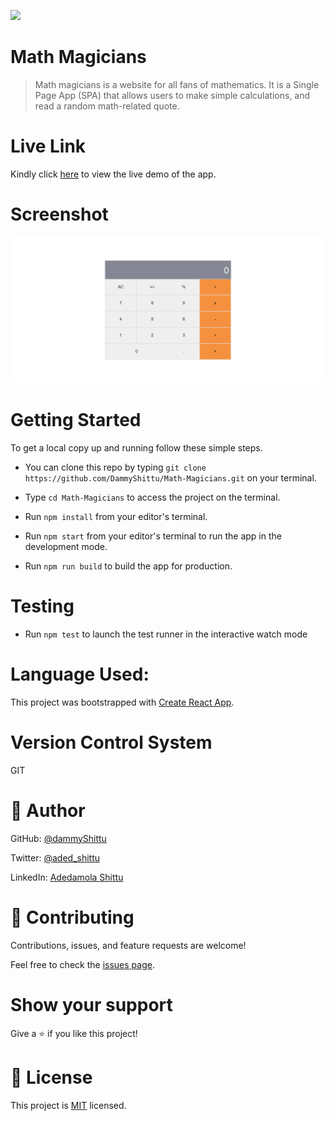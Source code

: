 ![](https://img.shields.io/badge/Microverse-blueviolet)

# Math Magicians
> Math magicians is a website for all fans of mathematics. It is a Single Page App (SPA) that allows users to make simple calculations, and read a random math-related quote.

# Live Link

Kindly click [here](https://dammyshittu.github.io/Math-Magicians/) to view the live demo of the app.

# Screenshot

![](src/images/screenshot.png)

# Getting Started

To get a local copy up and running follow these simple steps.

- You can clone this repo by typing `git clone https://github.com/DammyShittu/Math-Magicians.git` on your terminal.

- Type `cd Math-Magicians` to access the project on the terminal.
  
- Run `npm install` from your editor's terminal.

- Run `npm start` from your editor's terminal to run the app in the development mode.

- Run `npm run build` to build the app for production.
# Testing

- Run `npm test` to launch the test runner in the interactive watch mode

# Language Used:

This project was bootstrapped with [Create React App](https://github.com/facebook/create-react-app).

# Version Control System

GIT

# 👤 Author

GitHub: [@dammyShittu](https://github.com/DammyShittu/)

Twitter: [@aded_shittu](https://twitter.com/aded_shittu/)

LinkedIn: [Adedamola Shittu](linkedin.com/in/adedamola-shittu-3ab465172/)

# 🤝 Contributing

Contributions, issues, and feature requests are welcome!

Feel free to check the [issues page](https://github.com/DammyShittu/Math-Magicians/issues).

# Show your support

Give a ⭐️ if you like this project!

# 📝 License

This project is [MIT](LICENSE) licensed.